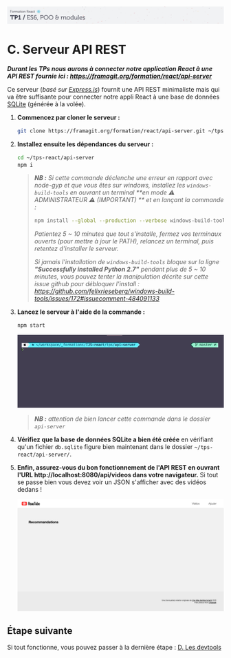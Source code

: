 <img src="images/readme/header-small.jpg" >

# C. Serveur API REST <!-- omit in toc -->

_**Durant les TPs nous aurons à connecter notre application React à une API REST fournie ici : https://framagit.org/formation/react/api-server**_

Ce serveur (_basé sur [Express.js](http://expressjs.com/)_) fournit une API REST minimaliste mais qui va être suffisante pour connecter notre appli React à une base de données [SQLite](https://sqlite.org/index.html) (générée à la volée).

1. **Commencez par cloner le serveur :**
	```bash
	git clone https://framagit.org/formation/react/api-server.git ~/tps-react/api-server
	```
2. **Installez ensuite les dépendances du serveur :**
	```bash
	cd ~/tps-react/api-server
	npm i
	```

	> _**NB :** Si cette commande déclenche une erreur en rapport avec node-gyp et que vous êtes sur windows, installez les `windows-build-tools` en ouvrant un terminal **en mode ⚠ ADMINISTRATEUR ⚠ (IMPORTANT) ** et en lançant la commande :_
	> ```bash
	> npm install --global --production --verbose windows-build-tools
	> ```
	>
	> _Patientez 5 ~ 10 minutes que tout s'installe, fermez vos terminaux ouverts (pour mettre à jour le PATH), relancez un terminal, puis retentez d'installer le serveur._
	>
	> _Si jamais l'installation de `windows-build-tools` bloque sur la ligne **"Successfully installed Python 2.7"** pendant plus de 5 ~ 10 minutes, vous pouvez tenter la manipulation décrite sur cette issue github pour débloquer l'install : https://github.com/felixrieseberg/windows-build-tools/issues/172#issuecomment-484091133_

3. **Lancez le serveur à l'aide de la commande :**
	```bash
	npm start
	```

	<img src="images/readme/npm-start.gif" />

	> _**NB :** attention de bien lancer cette commande dans le dossier `api-server`_

4. **Vérifiez que la base de données SQLite a bien été créée** en vérifiant qu'un fichier `db.sqlite` figure bien maintenant dans le dossier `~/tps-react/api-server/`.

5. **Enfin, assurez-vous du bon fonctionnement de l'API REST en ouvrant l'URL http://localhost:8080/api/videos dans votre navigateur.** Si tout se passe bien vous devez voir un JSON s'afficher avec des vidéos dedans !

	<a href="images/screen/screen-01.png"><img src="images/readme/screen-01.png" ></a>

## Étape suivante <!-- omit in toc -->
Si tout fonctionne, vous pouvez passer à la dernière étape : [D. Les devtools](D-devtools.md)